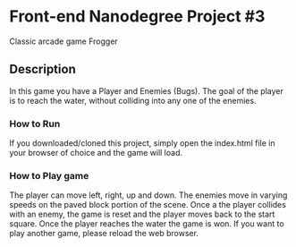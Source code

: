 
# Front-end Nanodegree Project #3
Classic arcade game Frogger

## Description
In this game you have a Player and Enemies (Bugs). The goal of the player is to reach the water, without colliding into any one of the enemies.


### How to Run
If you downloaded/cloned this project, simply open the index.html file in your browser of choice and the game will load.


### How to Play game
The player can move left, right, up and down. The enemies move in varying speeds on the paved block portion of the scene. Once a the player collides with an enemy, the game is reset and the player moves back to the start square. Once the player reaches the water the game is won. If you want to play another game, please reload the web browser.
